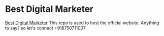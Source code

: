 # Best Digital Marketer
[Best Digital Marketer](https://bestdigitalmarketer.com)
This repo is used to host the official website.
Anything to say? so let's connect +918750711007
